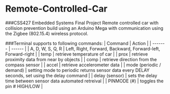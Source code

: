 # Remote-Controlled-Car
###CSS427 Embedded Systems Final Project
Remote controlled car with collision prevention build using an Arduino Mega with communication using the Zigbee (802.15.4) wireless protocol.
 

###Terminal supports to following commands:
| Command | Action |
| ------- | ------ |
| A, D, W, S, Q, R | Left, Right, Forward, Backward, Forward-left, Forward-right |
| temp | retrieve temperature of car |
| prox | retrieve proximity data from near by objects |
| comp | retrieve direction from the compass sensor |
| accel | retrieve accelerometer data |
| mode (periodic / demand) | setting mode to periodic returns sensor data every DELAY seconds, set using the delay command |
| delay (sensor) | sets the delay time between sensor data automated retreival |
| PINMODE (#) | toggles the pin # HIGH/LOW |

